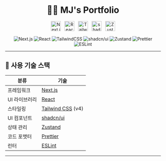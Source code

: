 <h1 align="center">🧑‍💻 MJ's Portfolio</h1>

<p align="center">
  <img src="https://assets.vercel.com/image/upload/v1662130559/nextjs/Icon_dark_background.png" alt="Next.js Logo" width="32" />
  &nbsp;
  <img src="https://upload.wikimedia.org/wikipedia/commons/a/a7/React-icon.svg" alt="React Logo" width="32" />
  &nbsp;
  <img src="https://tailwindcss.com/favicons/favicon-32x32.png" alt="Tailwind CSS Logo" width="32" />
  &nbsp;
  <img src="https://avatars.githubusercontent.com/u/139895814?s=200&v=4" alt="shadcn/ui Logo" width="32" />
  &nbsp;
  <img src="https://zustand-demo.pmnd.rs/favicon.ico" alt="Zustand Logo" width="32" />
</p>

<p align="center">
  <img alt="Next.js" src="https://img.shields.io/badge/Next.js-000000?style=flat-square&logo=nextdotjs&logoColor=white" />
  <img alt="React" src="https://img.shields.io/badge/React-61DAFB?style=flat-square&logo=react&logoColor=black" />
  <img alt="TailwindCSS" src="https://img.shields.io/badge/TailwindCSS-06B6D4?style=flat-square&logo=tailwindcss&logoColor=white" />
  <img alt="shadcn/ui" src="https://img.shields.io/badge/shadcn/ui-black?style=flat-square" />
  <img alt="Zustand" src="https://img.shields.io/badge/Zustand-000000?style=flat-square&logo=zustand&logoColor=white" />
  <img alt="Prettier" src="https://img.shields.io/badge/Prettier-F7B93E?style=flat-square&logo=prettier&logoColor=black" />
  <img alt="ESLint" src="https://img.shields.io/badge/ESLint-4B32C3?style=flat-square&logo=eslint&logoColor=white" />
</p>

---

## 🧰 사용 기술 스택

| 분류          | 기술                                         |
| ------------- | -------------------------------------------- |
| 프레임워크    | [Next.js](https://nextjs.org)                |
| UI 라이브러리 | [React](https://react.dev)                   |
| 스타일링      | [Tailwind CSS](https://tailwindcss.com) (v4) |
| UI 컴포넌트   | [shadcn/ui](https://ui.shadcn.com)           |
| 상태 관리     | [Zustand](https://zustand-demo.pmnd.rs/)     |
| 코드 포맷터   | [Prettier](https://prettier.io)              |
| 린터          | [ESLint](https://eslint.org)                 |

---
